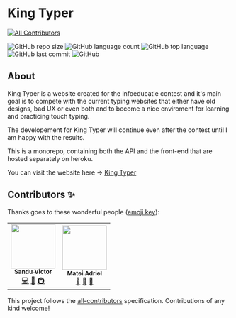 # King Typer
<!-- ALL-CONTRIBUTORS-BADGE:START - Do not remove or modify this section -->
[![All Contributors](https://img.shields.io/badge/all_contributors-2-orange.svg?style=flat-square)](#contributors-)
<!-- ALL-CONTRIBUTORS-BADGE:END -->

![GitHub repo size](https://img.shields.io/github/repo-size/vyctor661/king-typer)
![GitHub language count](https://img.shields.io/github/languages/count/vyctor661/king-typer)
![GitHub top language](https://img.shields.io/github/languages/top/vyctor661/king-typer)
![GitHub last commit](https://img.shields.io/github/last-commit/vyctor661/king-typer)
![GitHub](https://img.shields.io/github/license/vyctor661/king-typer)

## About

King Typer is a website created for the infoeducatie contest and it's main goal is to compete with the current typing websites that either have old designs, bad UX or even both and to become a nice enviroment for learning and practicing touch typing.

The developement for King Typer will continue even after the contest until I am happy with the results.

This is a monorepo, containing both the API and the front-end that are hosted separately on heroku.

You can visit the website here -> [King Typer](https://king-typer-web.herokuapp.com/)

## Contributors ✨

Thanks goes to these wonderful people ([emoji key](https://allcontributors.org/docs/en/emoji-key)):

<!-- ALL-CONTRIBUTORS-LIST:START - Do not remove or modify this section -->
<!-- prettier-ignore-start -->
<!-- markdownlint-disable -->
<table>
  <tr>
    <td align="center"><a href="https://discordapp.com/users/270972671490129921"><img src="https://avatars0.githubusercontent.com/u/49570123?v=4" width="100px;" alt=""/><br /><sub><b>Sandu Victor</b></sub></a><br /><a href="https://github.com/Sandu Victor/King Typer/commits?author=Vyctor661" title="Code">💻</a> <a href="#design-Vyctor661" title="Design">🎨</a> <a href="#infra-Vyctor661" title="Infrastructure (Hosting, Build-Tools, etc)">🚇</a></td>
    <td align="center"><a href="https://github.com/Mateiadrielrafael"><img src="https://avatars0.githubusercontent.com/u/39400800?v=4" width="100px;" alt=""/><br /><sub><b>Matei Adriel</b></sub></a><br /><a href="#ideas-Mateiadrielrafael" title="Ideas, Planning, & Feedback">🤔</a> <a href="https://github.com/Sandu Victor/King Typer/pulls?q=is%3Apr+reviewed-by%3AMateiadrielrafael" title="Reviewed Pull Requests">👀</a> <a href="#userTesting-Mateiadrielrafael" title="User Testing">📓</a></td>
  </tr>
</table>

<!-- markdownlint-enable -->
<!-- prettier-ignore-end -->
<!-- ALL-CONTRIBUTORS-LIST:END -->

This project follows the [all-contributors](https://github.com/all-contributors/all-contributors) specification. Contributions of any kind welcome!